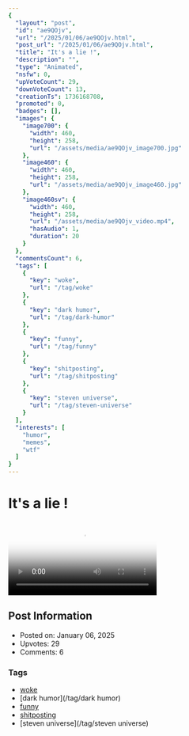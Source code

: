 ```yaml
---
{
  "layout": "post",
  "id": "ae9QOjv",
  "url": "/2025/01/06/ae9QOjv.html",
  "post_url": "/2025/01/06/ae9QOjv.html",
  "title": "It's a lie !",
  "description": "",
  "type": "Animated",
  "nsfw": 0,
  "upVoteCount": 29,
  "downVoteCount": 13,
  "creationTs": 1736168708,
  "promoted": 0,
  "badges": [],
  "images": {
    "image700": {
      "width": 460,
      "height": 258,
      "url": "/assets/media/ae9QOjv_image700.jpg"
    },
    "image460": {
      "width": 460,
      "height": 258,
      "url": "/assets/media/ae9QOjv_image460.jpg"
    },
    "image460sv": {
      "width": 460,
      "height": 258,
      "url": "/assets/media/ae9QOjv_video.mp4",
      "hasAudio": 1,
      "duration": 20
    }
  },
  "commentsCount": 6,
  "tags": [
    {
      "key": "woke",
      "url": "/tag/woke"
    },
    {
      "key": "dark humor",
      "url": "/tag/dark-humor"
    },
    {
      "key": "funny",
      "url": "/tag/funny"
    },
    {
      "key": "shitposting",
      "url": "/tag/shitposting"
    },
    {
      "key": "steven universe",
      "url": "/tag/steven-universe"
    }
  ],
  "interests": [
    "humor",
    "memes",
    "wtf"
  ]
}
---
```


# It's a lie !

<video controls playsinline loop poster="/assets/media/ae9QOjv_image460.jpg">
  <source src="/assets/media/ae9QOjv_video.mp4" type="video/mp4">
  Your browser does not support the video tag.
</video>

## Post Information

- Posted on: January 06, 2025
- Upvotes: 29
- Comments: 6

### Tags

- [woke](/tag/woke)
- [dark humor](/tag/dark humor)
- [funny](/tag/funny)
- [shitposting](/tag/shitposting)
- [steven universe](/tag/steven universe)
